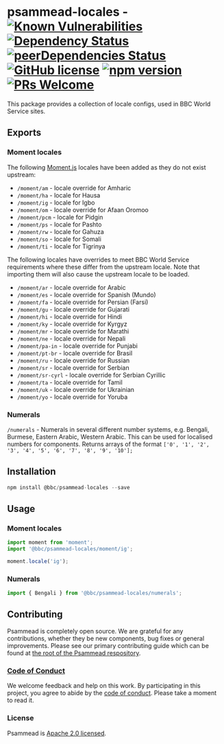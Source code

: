# psammead-locales - [![Known Vulnerabilities](https://snyk.io/test/github/bbc/psammead/badge.svg?targetFile=packages%2Futilities%2Fpsammead-locales%2Fpackage.json)](https://snyk.io/test/github/bbc/psammead?targetFile=packages%2Futilities%2Fpsammead-locales%2Fpackage.json) [![Dependency Status](https://david-dm.org/bbc/psammead.svg?path=packages/utilities/psammead-locales)](https://david-dm.org/bbc/psammead?path=packages/utilities/psammead-locales) [![peerDependencies Status](https://david-dm.org/bbc/psammead/peer-status.svg?path=packages/utilities/psammead-locales)](https://david-dm.org/bbc/psammead?path=packages/utilities/psammead-locales&type=peer) [![GitHub license](https://img.shields.io/badge/license-Apache%202.0-blue.svg)](https://github.com/bbc/psammead/blob/latest/LICENSE) [![npm version](https://img.shields.io/npm/v/@bbc/psammead-locales.svg)](https://www.npmjs.com/package/@bbc/psammead-locales) [![PRs Welcome](https://img.shields.io/badge/PRs-welcome-brightgreen.svg)](https://github.com/bbc/psammead/blob/latest/CONTRIBUTING.md)

This package provides a collection of locale configs, used in BBC World Service sites.

## Exports

### Moment locales

The following [Moment.js](https://momentjs.com/) locales have been added as they do not exist upstream:

- `/moment/am` - locale override for Amharic
- `/moment/ha` - locale for Hausa
- `/moment/ig` - locale for Igbo
- `/moment/om` - locale override for Afaan Oromoo
- `/moment/pcm` - locale for Pidgin
- `/moment/ps` - locale for Pashto
- `/moment/rw` - locale for Gahuza
- `/moment/so` - locale for Somali
- `/moment/ti` - locale for Tigrinya

The following locales have overrides to meet BBC World Service requirements where these differ from the upstream locale. Note that importing them will also cause the upstream locale to be loaded.

- `/moment/ar` - locale override for Arabic
- `/moment/es` - locale override for Spanish (Mundo)
- `/moment/fa` - locale override for Persian (Farsi)
- `/moment/gu` - locale override for Gujarati
- `/moment/hi` - locale override for Hindi
- `/moment/ky` - locale override for Kyrgyz
- `/moment/mr` - locale override for Marathi
- `/moment/ne` - locale override for Nepali
- `/moment/pa-in` - locale override for Punjabi
- `/moment/pt-br` - locale override for Brasil
- `/moment/ru` - locale override for Russian
- `/moment/sr` - locale override for Serbian
- `/moment/sr-cyrl` - locale override for Serbian Cyrillic
- `/moment/ta` - locale override for Tamil
- `/moment/uk` - locale override for Ukrainian
- `/moment/yo` - locale override for Yoruba

### Numerals

`/numerals` - Numerals in several different number systems, e.g. Bengali, Burmese, Eastern Arabic, Western Arabic. This can be used for localised numbers for components. Returns arrays of the format `['0', '1', '2', '3', '4', '5', '6', '7', '8', '9', '10'];`

## Installation

```jsx
npm install @bbc/psammead-locales --save
```

## Usage

### Moment locales

```jsx
import moment from 'moment';
import '@bbc/psammead-locales/moment/ig';

moment.locale('ig');
```

### Numerals

```jsx
import { Bengali } from '@bbc/psammead-locales/numerals';
```

## Contributing

Psammead is completely open source. We are grateful for any contributions, whether they be new components, bug fixes or general improvements. Please see our primary contributing guide which can be found at [the root of the Psammead respository](https://github.com/bbc/psammead/blob/latest/CONTRIBUTING.md).

### [Code of Conduct](https://github.com/bbc/psammead/blob/latest/CODE_OF_CONDUCT.md)

We welcome feedback and help on this work. By participating in this project, you agree to abide by the [code of conduct](https://github.com/bbc/psammead/blob/latest/CODE_OF_CONDUCT.md). Please take a moment to read it.

### License

Psammead is [Apache 2.0 licensed](https://github.com/bbc/psammead/blob/latest/LICENSE).

